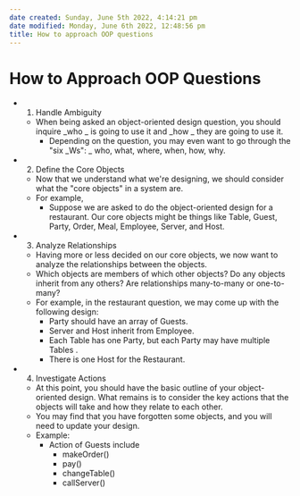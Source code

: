 ```yaml
---
date created: Sunday, June 5th 2022, 4:14:21 pm
date modified: Monday, June 6th 2022, 12:48:56 pm
title: How to approach OOP questions
---
```


# How to Approach OOP Questions

* 1. Handle Ambiguity
	* When being asked an object-oriented design question, you should inquire _who _ is going to use it and _how _ they are going to use it.
		* Depending on the question, you may even want to go through the "six _Ws": _ who, what, where, when, how, why.
* 2. Define the Core Objects
	* Now that we understand what we're designing, we should consider what the "core objects" in a system are.
	* For example,
		* Suppose we are asked to do the object-oriented design for a restaurant. Our core objects might be things like Table, Guest, Party, Order, Meal, Employee, Server, and Host.
* 3. Analyze Relationships
	* Having more or less decided on our core objects, we now want to analyze the relationships between the objects.
	* Which objects are members of which other objects? Do any objects inherit from any others? Are relationships many-to-many or one-to-many?
	* For example, in the restaurant question, we may come up with the following design:
		* Party should have an array of Guests.
		* Server and Host inherit from Employee.
		* Each Table has one Party, but each Party may have multiple Tables .
		* There is one Host for the Restaurant.
* 4. Investigate Actions
	* At this point, you should have the basic outline of your object-oriented design. What remains is to consider the key actions that the objects will take and how they relate to each other.
	* You may find that you have forgotten some objects, and you will need to update your design.
	* Example:
		* Action of Guests include
			* makeOrder()
			* pay()
			* changeTable()
			* callServer()
